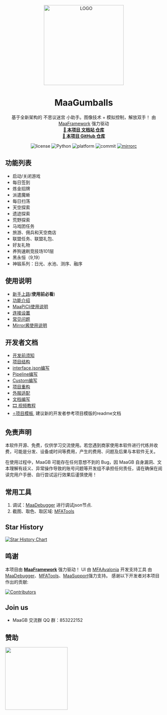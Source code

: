 <!-- markdownlint-disable MD033 MD041 -->
<p align="center">
  <img alt="LOGO" src="https://mirrorchyan.com/api/misc/static/project/MaaGB-re.png" width="256" height="256" />
</p>

<div align="center">

# MaaGumballs

基于全新架构的 不思议迷宫 小助手。图像技术 + 模拟控制，解放双手！
由 [MaaFramework](https://github.com/MaaXYZ/MaaFramework) 强力驱动  
<a href="https://maagb.xyz/" target="_blank" style="font-weight: bold;">🔗 本项目 文档站 仓库</a>  
<a href="https://github.com/KhazixW2/MaaGumballs" target="_blank" style="font-weight: bold;">🔗 本项目 GitHub 仓库</a>

</div>
<p align="center">
  <img alt="license" src="https://img.shields.io/github/license/KhazixW2/MaaGumballs">
  <img alt="Python" src="https://img.shields.io/badge/Python-3776AB?logo=python&logoColor=white">
  <img alt="platform" src="https://img.shields.io/badge/platform-Windows-blueviolet">
  <img alt="commit" src="https://img.shields.io/github/commit-activity/m/KhazixW2/MaaGumballs">
  <a href="https://mirrorchyan.com/zh/projects?rid=MaaGB" target="_blank"><img alt="mirrorc" src="https://img.shields.io/badge/Mirror%E9%85%B1-%239af3f6?logo=countingworkspro&logoColor=4f46e5"></a>
</p>

## 功能列表

- 启动/关闭游戏
- 每日签到
- 炼金招牌
- 派遣魔蜥
- 每日扫荡
- 天空探索
- 遗迹探索
- 荒野探索
- 马戏团任务
- 旅游、佣兵和天空商店
- 联盟任务、联盟礼包、
- 好友礼物
- 养狗速刷竞技场101层
- 黑永恒（9,19）
- 神锻系列：日光、水池、测序、融序

## 使用说明

- [新手上路](https://github.com/KhazixW2/MaaGumballs/blob/main/docs/zh_cn/manual/新手上路.md)(**使用前必看**)
- [功能介绍](https://github.com/KhazixW2/MaaGumballs/blob/main/docs/zh_cn/manual/功能介绍.md)
- [MaaPiCli使用说明](https://github.com/KhazixW2/MaaGumballs/blob/main/docs/zh_cn/manual/MaaPicli.md)
- [连接设置](https://github.com/KhazixW2/MaaGumballs/blob/main/docs/zh_cn/manual/连接设置.md)
- [常见问题](https://github.com/KhazixW2/MaaGumballs/blob/main/docs/zh_cn/manual/常见问题.md)
- [Mirror酱使用说明](https://github.com/KhazixW2/MaaGumballs/blob/main/docs/zh_cn/manual/Mirror酱.md)

## 开发者文档

- [开发前须知](https://github.com/KhazixW2/MaaGumballs/blob/main/docs/zh_cn/develop/开发前须知.md)
- [项目结构](https://github.com/KhazixW2/MaaGumballs/blob/main/docs/zh_cn/develop/项目结构.md)
- [interface.json编写](https://github.com/KhazixW2/MaaGumballs/blob/main/docs/zh_cn/develop/interface.json编写.md)
- [Pipeline编写](https://github.com/KhazixW2/MaaGumballs/blob/main/docs/zh_cn/develop/Pipeline编写.md)
- [Custom编写](https://github.com/KhazixW2/MaaGumballs/blob/main/docs/zh_cn/develop/Custom编写.md)
- [项目重构](https://github.com/KhazixW2/MaaGumballs/blob/main/docs/zh_cn/develop/项目重构.md)
- [外服适配](https://github.com/KhazixW2/MaaGumballs/blob/main/docs/zh_cn/develop/外服适配.md)
- [文档编写](https://github.com/KhazixW2/MaaGumballs/blob/main/docs/zh_cn/develop/文档编写.md)
- [🎞️ 视频教程](https://www.bilibili.com/video/BV1yr421E7MW)
- [⭐项目模板](https://github.com/MaaXYZ/MaaPracticeBoilerplate), 建议新的开发者参考项目模版的readme文档

## 免责声明

本软件开源、免费，仅供学习交流使用。若您遇到商家使用本软件进行代练并收费，可能是分发、设备或时间等费用，产生的费用、问题及后果与本软件无关。

在使用过程中，MaaGB 可能存在任何意想不到的 Bug，因 MaaGB 自身漏洞、文本理解有歧义、异常操作导致的账号问题等开发组不承担任何责任，请在确保在阅读完用户手册、自行尝试运行效果后谨慎使用！

## 常用工具

1. 调试：[MaaDebugger](https://github.com/MaaXYZ/MaaDebugger) 进行调试json节点.
2. 截图、取色、取区域: [MFATools](https://github.com/SweetSmellFox/MFATools)

## Star History

<a href="https://www.star-history.com/#KhazixW2/MaaGumballs&Date">
 <picture>
   <source media="(prefers-color-scheme: dark)" srcset="https://api.star-history.com/svg?repos=KhazixW2/MaaGumballs&type=Date&theme=dark" />
   <source media="(prefers-color-scheme: light)" srcset="https://api.star-history.com/svg?repos=KhazixW2/MaaGumballs&type=Date" />
   <img alt="Star History Chart" src="https://api.star-history.com/svg?repos=KhazixW2/MaaGumballs&type=Date" />
 </picture>
</a>

## 鸣谢

本项目由 **[MaaFramework](https://github.com/MaaXYZ/MaaFramework)** 强力驱动！
UI 由 [MFAAvalonia](https://github.com/SweetSmellFox/MFAAvalonia)
开发支持工具 由 [MaaDebugger](https://github.com/MaaXYZ/MaaDebugger)、[MFATools](https://github.com/SweetSmellFox/MFATools)、[MaaSupport](https://github.com/neko-para/maa-support-extension)强力支持。
感谢以下开发者对本项目作出的贡献:

[![Contributors](https://contrib.rocks/image?repo=KhazixW2/MaaGumballs)](https://github.com/KhazixW2/MaaGumballs/graphs/contributors)

## Join us

- MaaGB 交流群 QQ 群：853222152

## 赞助

<!-- markdownlint-disable MD045 -->
<a href="https://afdian.com/a/shanshanzi">
  <img width="200" src="https://pic1.afdiancdn.com/static/img/welcome/button-sponsorme.png">
</a>
